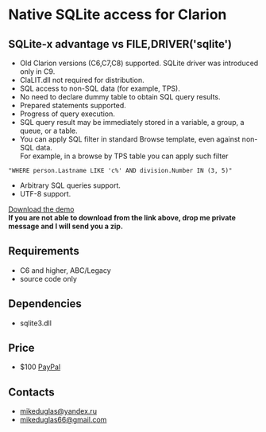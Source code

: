# Native SQLite access for Clarion

## SQLite-x advantage vs FILE,DRIVER('sqlite')
- Old Clarion versions (C6,C7,C8) supported. SQLite driver was introduced only in C9.
- ClaLIT.dll not required for distribution.
- SQL access to non-SQL data (for example, TPS).
- No need to declare dummy table to obtain SQL query results.
- Prepared statements supported.
- Progress of query execution.
- SQL query result may be immediately stored in a variable, a group, a queue, or a table.
- You can apply SQL filter in standard Browse template, even against non-SQL data.  
For example, in a browse by TPS table you can apply such filter  

```
"WHERE person.Lastname LIKE 'c%' AND division.Number IN (3, 5)" 
```

- Arbitrary SQL queries support.
- UTF-8 support.

[Download the demo](https://yadi.sk/d/IEy1p9LnpPIePQ)  
**If you are not able to download from the link above, drop me private message and I will send you a zip.**   

## Requirements
- C6 and higher, ABC/Legacy
- source code only 

## Dependencies
- sqlite3.dll
 
## Price
- $100 [PayPal](https://www.paypal.me/mikeduglas?ppid=PPC000628&cnac=RU&rsta=ru_RU(ru_RU)&cust=8W29QJ6GKY9HS&unptid=75f96da6-24a4-11e9-ae2c-441ea14e9560&t=&cal=ff0291196b3f5&calc=ff0291196b3f5&calf=ff0291196b3f5&unp_tpcid=ppme-social-user-profile-created&page=main:email&pgrp=main:email&e=op&mchn=em&s=ci&mail=sys)

## Contacts
- <mikeduglas@yandex.ru>  
- <mikeduglas66@gmail.com>
